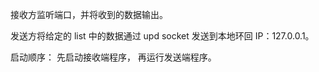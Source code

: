 接收方监听端口，并将收到的数据输出。

发送方将给定的 list 中的数据通过 upd socket 发送到本地环回 IP：127.0.0.1。

启动顺序​​：
先启动接收端程序，
再运行发送端程序。
